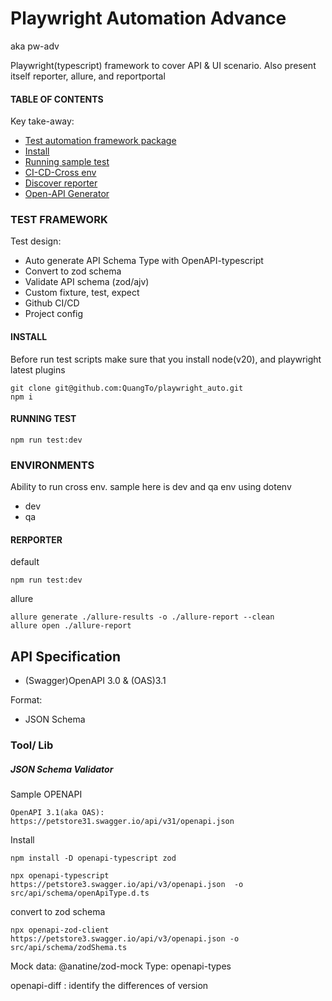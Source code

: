 # Playwright Automation Advance

aka pw-adv

Playwright(typescript) framework to cover API & UI scenario. Also present itself reporter, allure, and reportportal

#### TABLE OF CONTENTS

Key take-away:

- [Test automation framework package](#test-framework)
- [Install](#install)
- [Running sample test](#running-test)
- [CI-CD-Cross env](#environments)
- [Discover reporter](#rerporter)
- [Open-API Generator](#open-api-generator)

### TEST FRAMEWORK

Test design:

- Auto generate API Schema Type with OpenAPI-typescript
- Convert to zod schema
- Validate API schema (zod/ajv)
- Custom fixture, test, expect
- Github CI/CD
- Project config

#### INSTALL

Before run test scripts make sure that you install node(v20), and playwright latest plugins

```
git clone git@github.com:QuangTo/playwright_auto.git
npm i
```

#### RUNNING TEST

```
npm run test:dev
```

### ENVIRONMENTS

Ability to run cross env. sample here is dev and qa env using dotenv <br>

- dev <br>
- qa <br>

#### RERPORTER

default

```
npm run test:dev
```

allure

```
allure generate ./allure-results -o ./allure-report --clean
allure open ./allure-report
```

## API Specification

- (Swagger)OpenAPI 3.0 & (OAS)3.1

Format:

- JSON Schema

### Tool/ Lib

##### JSON Schema Validator

Sample OPENAPI

```
OpenAPI 3.1(aka OAS):
https://petstore31.swagger.io/api/v31/openapi.json
```

Install

```
npm install -D openapi-typescript zod
```

```
npx openapi-typescript https://petstore3.swagger.io/api/v3/openapi.json  -o src/api/schema/openApiType.d.ts
```

convert to zod schema

```
npx openapi-zod-client https://petstore3.swagger.io/api/v3/openapi.json -o src/api/schema/zodShema.ts
```

Mock data: @anatine/zod-mock
Type: openapi-types

openapi-diff : identify the differences of version
